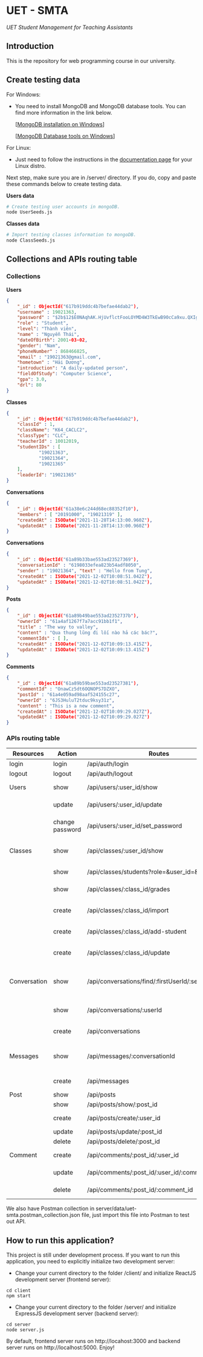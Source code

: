 # UET - SMTA

_UET Student Management for Teaching Assistants_

## Introduction

This is the repository for web programming course in our university.

## Create testing data

For Windows:

- You need to install MongoDB and MongoDB database tools. You can find more information in the link below.

  [[MongoDB installation on Windows](https://docs.mongodb.com/manual/tutorial/install-mongodb-on-windows/)]

  [[MongoDB Database tools on Windows](https://docs.mongodb.com/database-tools/installation/installation-windows/)]

For Linux:

- Just need to follow the instructions in the [documentation page](https://docs.mongodb.com/manual/administration/install-on-linux/) for your Linux distro.

Next step, make sure you are in /server/ directory. If you do, copy and paste these commands below to create testing data.

**Users data**

```bash
# Create testing user accounts in mongoDB.
node UserSeeds.js
```

**Classes data**

```bash
# Import testing classes information to mongoDB.
node ClassSeeds.js
```

## Collections and APIs routing table

### Collections

**Users**

```json
{
	"_id" : ObjectId("617b919ddc4b7befae44dab2"),
	"username" : 19021363,
	"password" : "$2b$12$E0NAqhAK.HjUvflctFooLOYMD4W3TkEwB90cCa9xu.QXIg/u379bS",
	"role" : "Student",
	"level": "Thành viên",
	"name" : "Nguyễn Thái",
	"dateOfBirth": 2001-03-02,
	"gender": "Nam",
	"phoneNumber" : 868466825,
	"email" : "19021363@gmail.com",
	"hometown" : "Hải Dương",
	"introduction": "A daily-updated person",
	"fieldOfStudy": "Computer Science",
	"gpa": 3.0,
	"drl": 80
}
```

**Classes**

```json
{
	"_id" : ObjectId("617b919ddc4b7befae44dab2"),
	"classId" : 1,
	"className": "K64_CACLC2",
	"classType": "CLC",
	"teacherId" : 10012019,
	"studentIDs" : [
			"19021363",
			"19021364",
			"19021365"
	],
	"leaderId": "19021365"
}
```

**Conversations**
```json
{ 
	"_id" : ObjectId("61a38e6c244d68ec88352f10"),
	"members" : [ "20191000", "19021319" ], 
	"createdAt" : ISODate("2021-11-28T14:13:00.960Z"),
	"updatedAt" : ISODate("2021-11-28T14:13:00.960Z")
}
```

**Conversations**
```json
{ 
	"_id" : ObjectId("61a89b33bae553ad23527369"),
	"conversationId" : "6198033efea823b54adf8050",
	"sender" : "19021364", "text" : "Hello from Tung",
	"createdAt" : ISODate("2021-12-02T10:08:51.042Z"),
	"updatedAt" : ISODate("2021-12-02T10:08:51.042Z"),
}
```


**Posts**
```json
{ 
	"_id" : ObjectId("61a89b49bae553ad2352737b"),
	"ownerId" : "61a4af1267f7a7acc91bb1f1",
	"title" : "The way to valley",
	"content" : "Qua thung lũng đi lối nào hả các bác?",
	"commentIds" : [ ],
	"createdAt" : ISODate("2021-12-02T10:09:13.415Z"),
	"updatedAt" : ISODate("2021-12-02T10:09:13.415Z")
}
```

**Comments**

```json
{ 
	"_id" : ObjectId("61a89b59bae553ad23527381"),
	"commentId" : "OnawCz5dt6OQNOPS7DZXO", 
	"postId" : "61a4e059ad98aaf524155c27",
	"ownerId" : "6JS3HuluT2tduc9ksy31z",
	"content" : "This is a new comment",
	"createdAt" : ISODate("2021-12-02T10:09:29.027Z"),
	"updatedAt" : ISODate("2021-12-02T10:09:29.027Z")
}
```

### APIs routing table

| Resources    | Action          | Routes                                             | Methods | Description                        |
| ------------ | --------------- | -------------------------------------------------- | ------- | ---------------------------------- |
| login        | login           | /api/auth/login                                    | POST    | Log in                             |
| logout       | logout          | /api/auth/logout                                   | GET     | Log out                            |
| Users        | show            | /api/users/:user_id/show                           | GET     | Show user's profile                |
|              | update          | /api/users/:user_id/update                         | POST    | Update user's profile              |
|              | change password | /api/users/:user_id/set_password                   | POST    | Change user's password             |
| Classes      | show            | /api/classes/:user_id/show                         | GET     | Get managed class and students     |
|              | show            | /api/classes/students?role=&user_id=&class_id=     | POST    | Get students in a class            |
|              | show            | /api/classes/:class_id/grades                      | GET     | Get grade statistic                |
|              | create          | /api/classes/:class_id/import                      | POST    | Import students to a class         |
|              | create          | /api/classes/:class_id/add-student                 | POST    | Add a student to a class           |
|              | create          | /api/classes/:class_id/update                      | POST    | Update students to a class         |
| Conversation | show            | /api/conversations/find/:firstUserId/:secondUserId | GET     | Get conversation between two users |
|              | show            | /api/conversations/:userId                         | GET     | Get all conversations of an user   |
|              | create          | /api/conversations                                 | POST    | Create conversation                |
| Messages     | show            | /api/messages/:conversationId                      | GET     | Get all messages in a conversation |
|              | create          | /api/messages                                      | POST    | Add a message                      |
| Post         | show            | /api/posts                                         | GET     | Get all posts                      |
|              | show            | /api/posts/show/:post_id                           | GET     | Get a post                         |
|              | create          | /api/posts/create/:user_id                         | POST    | Create new post                    |
|              | update          | /api/posts/update/:post_id                         | GET     | Update a post                      |
|              | delete          | /api/posts/delete/:post_id                         | GET     | Delete a post                      |
| Comment      | create          | /api/comments/:post_id/:user_id                    | POST    | Create a comment                   |
|              | update          | /api/comments/:post_id/:user_id/:comment_id        | POST    | Update a comment                   |
|              | delete          | /api/comments/:post_id/:comment_id                 | DELETE  | Delete a comment                   |

We also have Postman collection in server/data/uet-smta.postman_collection.json file, just import this file into Postman to test out API.

## How to run this application?

This project is still under development process. If you want to run this application, you need to explicitly initialize two development server:

- Change your current directory to the folder /client/ and initialize ReactJS development server (frontend server):

```
cd client
npm start
```

- Change your current directory to the folder /server/ and initialize ExpressJS development server (backend server):

```
cd server
node server.js
```

By default, frontend server runs on http://locahost:3000 and backend server runs on http://localhost:5000.
Enjoy!
